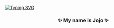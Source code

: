
[![Typing SVG](https://readme-typing-svg.demolab.com?font=Abril+Fatface&size=30&duration=3000&pause=1000&color=60E6E1B3&center=true&vCenter=true&width=435&lines=Hello+There;%E2%9C%A8Welcome+To+My+Page+%E2%9C%A8)](https://git.io/typing-svg)
<h3 align="center">✨ My name is Jojo ✨</h3> 


<!--
**Jonathanjordan21/jonathanjordan21** is a ✨ _special_ ✨ repository because its `README.md` (this file) appears on your GitHub profile.

Here are some ideas to get you started:

- 🔭 I’m currently working on ...
- 🌱 I’m currently learning ...
- 👯 I’m looking to collaborate on ...
- 🤔 I’m looking for help with ...
- 💬 Ask me about ...
- 📫 How to reach me: ...
- 😄 Pronouns: ...
- ⚡ Fun fact: ...
-->
